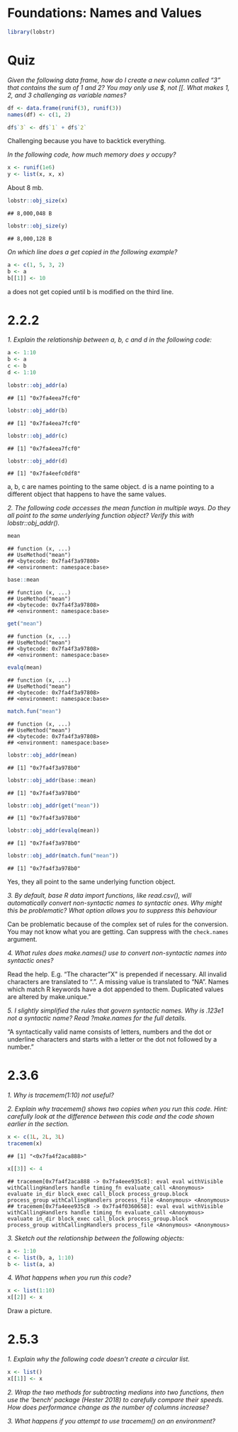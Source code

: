 Foundations: Names and Values
================

``` r
library(lobstr)
```

# Quiz

*Given the following data frame, how do I create a new column called “3”
that contains the sum of 1 and 2? You may only use $, not \[\[. What
makes 1, 2, and 3 challenging as variable names?*

``` r
df <- data.frame(runif(3), runif(3))
names(df) <- c(1, 2)
```

``` r
df$`3` <- df$`1` + df$`2`
```

Challenging because you have to backtick everything.

*In the following code, how much memory does y occupy?*

``` r
x <- runif(1e6)
y <- list(x, x, x)
```

About 8 mb.

``` r
lobstr::obj_size(x)
```

    ## 8,000,048 B

``` r
lobstr::obj_size(y)
```

    ## 8,000,128 B

*On which line does a get copied in the following example?*

``` r
a <- c(1, 5, 3, 2)
b <- a
b[[1]] <- 10
```

a does not get copied until b is modified on the third line.

# 2.2.2

*1. Explain the relationship between a, b, c and d in the following
code:*

``` r
a <- 1:10
b <- a
c <- b
d <- 1:10

lobstr::obj_addr(a)
```

    ## [1] "0x7fa4eea7fcf0"

``` r
lobstr::obj_addr(b)
```

    ## [1] "0x7fa4eea7fcf0"

``` r
lobstr::obj_addr(c)
```

    ## [1] "0x7fa4eea7fcf0"

``` r
lobstr::obj_addr(d)
```

    ## [1] "0x7fa4eefc0df8"

a, b, c are names pointing to the same object. d is a name pointing to a
different object that happens to have the same values.

*2. The following code accesses the mean function in multiple ways. Do
they all point to the same underlying function object? Verify this with
lobstr::obj\_addr().*

``` r
mean
```

    ## function (x, ...) 
    ## UseMethod("mean")
    ## <bytecode: 0x7fa4f3a97808>
    ## <environment: namespace:base>

``` r
base::mean
```

    ## function (x, ...) 
    ## UseMethod("mean")
    ## <bytecode: 0x7fa4f3a97808>
    ## <environment: namespace:base>

``` r
get("mean")
```

    ## function (x, ...) 
    ## UseMethod("mean")
    ## <bytecode: 0x7fa4f3a97808>
    ## <environment: namespace:base>

``` r
evalq(mean)
```

    ## function (x, ...) 
    ## UseMethod("mean")
    ## <bytecode: 0x7fa4f3a97808>
    ## <environment: namespace:base>

``` r
match.fun("mean")
```

    ## function (x, ...) 
    ## UseMethod("mean")
    ## <bytecode: 0x7fa4f3a97808>
    ## <environment: namespace:base>

``` r
lobstr::obj_addr(mean)
```

    ## [1] "0x7fa4f3a978b0"

``` r
lobstr::obj_addr(base::mean)
```

    ## [1] "0x7fa4f3a978b0"

``` r
lobstr::obj_addr(get("mean"))
```

    ## [1] "0x7fa4f3a978b0"

``` r
lobstr::obj_addr(evalq(mean))
```

    ## [1] "0x7fa4f3a978b0"

``` r
lobstr::obj_addr(match.fun("mean"))
```

    ## [1] "0x7fa4f3a978b0"

Yes, they all point to the same underlying function object.

*3. By default, base R data import functions, like read.csv(), will
automatically convert non-syntactic names to syntactic ones. Why might
this be problematic? What option allows you to suppress this behaviour*

Can be problematic because of the complex set of rules for the
conversion. You may not know what you are getting. Can suppress with the
`check.names` argument.

*4. What rules does make.names() use to convert non-syntactic names into
syntactic ones?*

Read the help. E.g. “The character”X" is prepended if necessary. All
invalid characters are translated to “.”. A missing value is translated
to “NA”. Names which match R keywords have a dot appended to them.
Duplicated values are altered by make.unique."

*5. I slightly simplified the rules that govern syntactic names. Why is
.123e1 not a syntactic name? Read ?make.names for the full details.*

“A syntactically valid name consists of letters, numbers and the dot or
underline characters and starts with a letter or the dot not followed by
a number.”

# 2.3.6

*1. Why is tracemem(1:10) not useful?*

*2. Explain why tracemem() shows two copies when you run this code.
Hint: carefully look at the difference between this code and the code
shown earlier in the section.*

``` r
x <- c(1L, 2L, 3L)
tracemem(x)
```

    ## [1] "<0x7fa4f2aca888>"

``` r
x[[3]] <- 4
```

    ## tracemem[0x7fa4f2aca888 -> 0x7fa4eee935c8]: eval eval withVisible withCallingHandlers handle timing_fn evaluate_call <Anonymous> evaluate in_dir block_exec call_block process_group.block process_group withCallingHandlers process_file <Anonymous> <Anonymous> 
    ## tracemem[0x7fa4eee935c8 -> 0x7fa4f0360658]: eval eval withVisible withCallingHandlers handle timing_fn evaluate_call <Anonymous> evaluate in_dir block_exec call_block process_group.block process_group withCallingHandlers process_file <Anonymous> <Anonymous>

*3. Sketch out the relationship between the following objects:*

``` r
a <- 1:10
c <- list(b, a, 1:10)
b <- list(a, a)
```

*4. What happens when you run this code?*

``` r
x <- list(1:10)
x[[2]] <- x
```

Draw a picture.

# 2.5.3

*1. Explain why the following code doesn’t create a circular list.*

``` r
x <- list()
x[[1]] <- x
```

*2. Wrap the two methods for subtracting medians into two functions,
then use the ‘bench’ package (Hester 2018) to carefully compare their
speeds. How does performance change as the number of columns increase?*

*3. What happens if you attempt to use tracemem() on an environment?*
